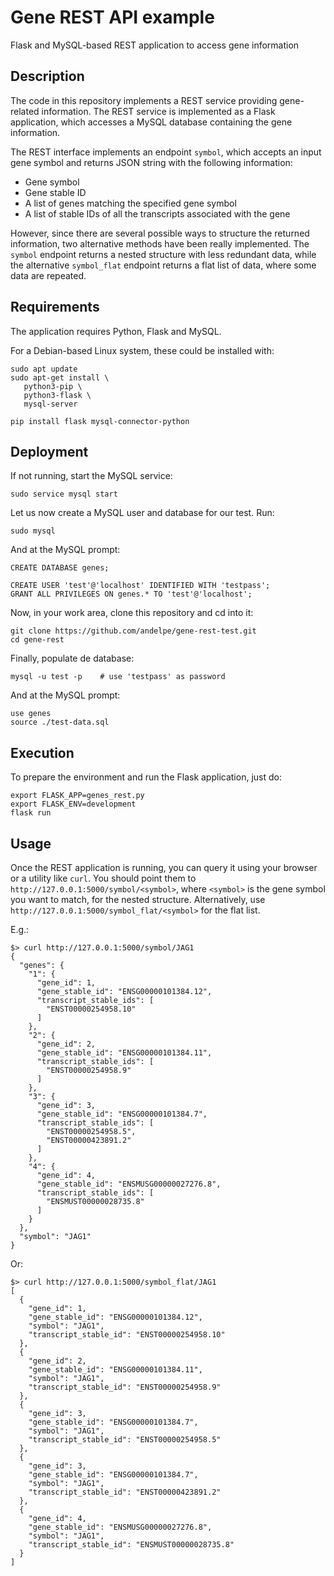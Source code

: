 # Gene REST API example
Flask and MySQL-based REST application to access gene information


## Description
The code in this repository implements a REST service providing gene-related information.
The REST service is implemented as a Flask application, which accesses a MySQL database
containing the gene information.

The REST interface implements an endpoint `symbol`, which accepts an input gene symbol and
returns JSON string with the following information:

- Gene symbol
- Gene stable ID
- A list of genes matching the specified gene symbol
- A list of stable IDs of all the transcripts associated with the gene

However, since there are several possible ways to structure the returned information, two
alternative methods have been really implemented. The `symbol` endpoint returns a nested
structure with less redundant data, while the alternative `symbol_flat` endpoint returns a
flat list of data, where some data are repeated.


## Requirements
The application requires Python, Flask and MySQL.

For a Debian-based Linux system, these could be installed with:
```
sudo apt update
sudo apt-get install \
   python3-pip \
   python3-flask \
   mysql-server

pip install flask mysql-connector-python
```


## Deployment
If not running, start the MySQL service:
```
sudo service mysql start
```

Let us now create a MySQL user and database for our test. Run:
```
sudo mysql
```

And at the MySQL prompt:
```
CREATE DATABASE genes;

CREATE USER 'test'@'localhost' IDENTIFIED WITH 'testpass';
GRANT ALL PRIVILEGES ON genes.* TO 'test'@'localhost';
```

Now, in your work area, clone this repository and cd into it:
```
git clone https://github.com/andelpe/gene-rest-test.git
cd gene-rest
```

Finally, populate de database:
```
mysql -u test -p    # use 'testpass' as password
```

And at the MySQL prompt:
```
use genes
source ./test-data.sql
```


## Execution
To prepare the environment and run the Flask application, just do:
```
export FLASK_APP=genes_rest.py
export FLASK_ENV=development
flask run
```

## Usage
Once the REST application is running, you can query it using your browser or a utility
like `curl`. You should point them to `http://127.0.0.1:5000/symbol/<symbol>`, where
`<symbol>` is the gene symbol you want to match, for the nested structure. Alternatively,
use `http://127.0.0.1:5000/symbol_flat/<symbol>` for the flat list.

E.g.:
```
$> curl http://127.0.0.1:5000/symbol/JAG1
{
  "genes": {
    "1": {
      "gene_id": 1,
      "gene_stable_id": "ENSG00000101384.12",
      "transcript_stable_ids": [
        "ENST00000254958.10"
      ]
    },
    "2": {
      "gene_id": 2,
      "gene_stable_id": "ENSG00000101384.11",
      "transcript_stable_ids": [
        "ENST00000254958.9"
      ]
    },
    "3": {
      "gene_id": 3,
      "gene_stable_id": "ENSG00000101384.7",
      "transcript_stable_ids": [
        "ENST00000254958.5",
        "ENST00000423891.2"
      ]
    },
    "4": {
      "gene_id": 4,
      "gene_stable_id": "ENSMUSG00000027276.8",
      "transcript_stable_ids": [
        "ENSMUST00000028735.8"
      ]
    }
  },
  "symbol": "JAG1"
}
```

Or:
```
$> curl http://127.0.0.1:5000/symbol_flat/JAG1
[
  {
    "gene_id": 1,
    "gene_stable_id": "ENSG00000101384.12",
    "symbol": "JAG1",
    "transcript_stable_id": "ENST00000254958.10"
  },
  {
    "gene_id": 2,
    "gene_stable_id": "ENSG00000101384.11",
    "symbol": "JAG1",
    "transcript_stable_id": "ENST00000254958.9"
  },
  {
    "gene_id": 3,
    "gene_stable_id": "ENSG00000101384.7",
    "symbol": "JAG1",
    "transcript_stable_id": "ENST00000254958.5"
  },
  {
    "gene_id": 3,
    "gene_stable_id": "ENSG00000101384.7",
    "symbol": "JAG1",
    "transcript_stable_id": "ENST00000423891.2"
  },
  {
    "gene_id": 4,
    "gene_stable_id": "ENSMUSG00000027276.8",
    "symbol": "JAG1",
    "transcript_stable_id": "ENSMUST00000028735.8"
  }
]
```

